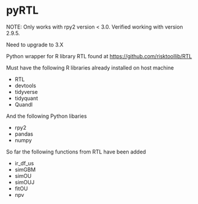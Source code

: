 # pyRTL

NOTE: Only works with rpy2 version < 3.0. Verified working with version 2.9.5.

Need to upgrade to 3.X

Python wrapper for R library RTL found at https://github.com/risktoollib/RTL

Must have the following R libraries already installed on host machine

* RTL
* devtools
* tidyverse
* tidyquant
* Quandl

And the following Python libaries

* rpy2
* pandas
* numpy

So far the following functions from RTL have been added

* ir_df_us
* simGBM
* simOU
* simOUJ
* fitOU
* npv
